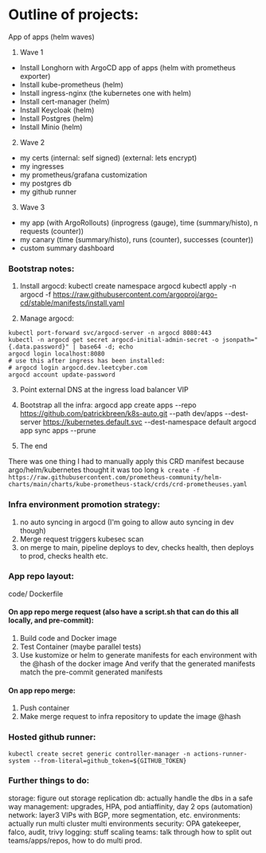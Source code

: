 # Outline of projects:

App of apps (helm waves)

1. Wave 1
 * Install Longhorn with ArgoCD app of apps (helm with prometheus exporter)
 * Install kube-prometheus (helm)
 * Install ingress-nginx (the kubernetes one with helm)
 * Install cert-manager (helm)
 * Install Keycloak (helm)
 * Install Postgres (helm)
 * Install Minio (helm)

2. Wave 2
 * my certs (internal: self signed) (external: lets encrypt)
 * my ingresses
 * my prometheus/grafana customization
 * my postgres db
 * my github runner

3. Wave 3
 * my app (with ArgoRollouts) (inprogress (gauge), time (summary/histo), n requests (counter))
 * my canary (time (summary/histo), runs (counter), successes (counter))
 * custom summary dashboard

### Bootstrap notes:
1. Install argocd:
kubectl create namespace argocd
kubectl apply -n argocd -f https://raw.githubusercontent.com/argoproj/argo-cd/stable/manifests/install.yaml

2. Manage argocd:
```
kubectl port-forward svc/argocd-server -n argocd 8080:443
kubectl -n argocd get secret argocd-initial-admin-secret -o jsonpath="{.data.password}" | base64 -d; echo
argocd login localhost:8080
# use this after ingress has been installed:
# argocd login argocd.dev.leetcyber.com
argocd account update-password
```

3. Point external DNS at the ingress load balancer VIP

4. Bootstrap all the infra:
argocd app create apps --repo https://github.com/patrickbreen/k8s-auto.git --path dev/apps --dest-server https://kubernetes.default.svc --dest-namespace default
argocd app sync apps --prune

5. The end


There was one thing I had to manually apply this CRD manifest because argo/helm/kubernetes thought it was too long
`k create -f https://raw.githubusercontent.com/prometheus-community/helm-charts/main/charts/kube-prometheus-stack/crds/crd-prometheuses.yaml`

### Infra environment promotion strategy:
1. no auto syncing in argocd (I'm going to allow auto syncing in dev though)
2. Merge request triggers kubesec scan
3. on merge to main, pipeline deploys to dev, checks health, then deploys to prod, checks health etc.


### App repo layout:
code/
Dockerfile

#### On app repo merge request (also have a script.sh that can do this all locally, and pre-commit):
1. Build code and Docker image
2. Test Container (maybe parallel tests)
3. Use kustomize or helm to generate manifests for each environment with the @hash of the docker image
   And verify that the generated manifests match the pre-commit generated manifests

#### On app repo merge:
1. Push container
2. Make merge request to infra repository to update the image @hash

### Hosted github runner:
```
kubectl create secret generic controller-manager -n actions-runner-system --from-literal=github_token=${GITHUB_TOKEN}
```

### Further things to do:
storage: figure out storage replication
db: actually handle the dbs in a safe way
management: upgrades, HPA, pod antiaffinity, day 2 ops (automation)
network: layer3 VIPs with BGP, more segmentation, etc.
environments: actually run multi cluster multi environments
security: OPA gatekeeper, falco, audit, trivy
logging: stuff
scaling teams: talk through how to split out teams/apps/repos, how to do multi prod.


